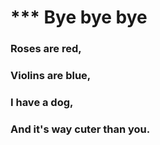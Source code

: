 # *** Bye bye bye 
### Roses are red,
### Violins are blue,
### I have a dog,
### And it's way cuter than you.
